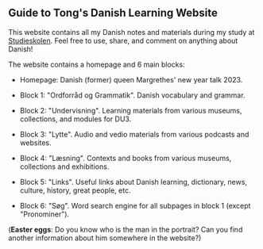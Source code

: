 Guide to Tong's Danish Learning Website
---

This website contains all my Danish notes and materials during my study at [Studieskolen](https://www.studieskolen.dk/). Feel free to use, share, and comment on anything about Danish!

The website contains a homepage and 6 main blocks:

- Homepage: Danish (former) queen Margrethes' new year talk 2023.

- Block 1: "Ordforråd og Grammatik". Danish vocabulary and grammar.

- Block 2: "Undervisning". Learning materials from various museums, collections, and modules for DU3.

- Block 3: "Lytte". Audio and vedio materials from various podcasts and websites.

- Block 4: "Læsning". Contexts and books from various museums, collections and exhibitions.

- Block 5: "Links". Useful links about Danish learning, dictionary, news, culture, history, great people, etc.

- Block 6: "Søg". Word search engine for all subpages in block 1 (except "Pronominer").

(**Easter eggs**: Do you know who is the man in the portrait? Can you find another information about him somewhere in the website?)